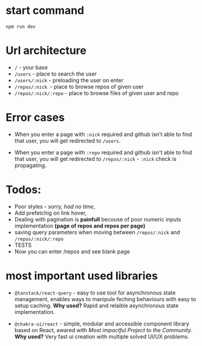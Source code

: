 # start command

`npm run dev`

# Url architecture

- `/` - your base
- `/users` - place to search the user
- `/users/:nick` - preloading the user on enter
- `/repos/:nick `- place to browse repos of given user
- `/repos/:nick/:repo` - place to browse files of given user and repo

# Error cases

- When you enter a page with `:nick` required and github isn't able to find that user, you will get redirected to `/users`.

- When you enter a page with `:repo` required and github isn't able to find that user, you will get redirected to `/repos/:nick` - `:nick` check is propagating.

# Todos:

- Poor styles - _sorry, had no time_,
- Add prefetchig on link hover,
- Dealing with pagination is **painfull** becouse of poor numeric inputs implementation **(page of repos and repos per page)**
- saving query parameters when moving between `/repos/:nick` and `/repos/:nick/:repo`
- TESTS
- Now you can enter /repos and see blank page

# most important used libraries

- `@tanstack/react-query` - easy to use tool for asynchronous state management, enables ways to manipule feching behaviours with easy to setup caching. **Why used?** Rapid and relaible asynchronous state implementation.

- `@chakra-ui/react` - simple, modular and accessible component library based on React, awared with _Most impactful Project to the Community_. **Why used?** Very fast ui creation with multiple solved UI/UX problems.
